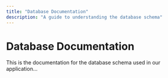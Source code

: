 ```yaml
---
title: "Database Documentation"
description: "A guide to understanding the database schema"
---
```


# Database Documentation

This is the documentation for the database schema used in our application...
